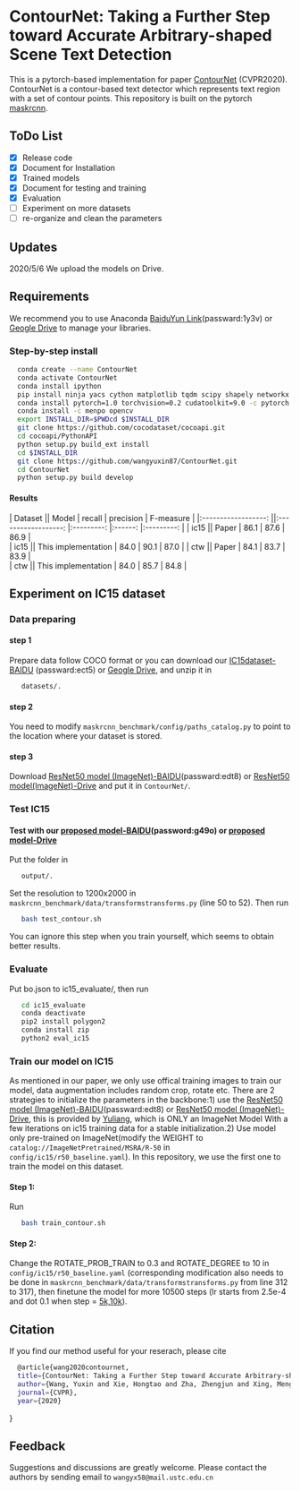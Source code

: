 # ContourNet: Taking a Further Step toward Accurate Arbitrary-shaped Scene Text Detection

This is a pytorch-based implementation for paper [ContourNet](https://arxiv.org/abs/2004.04940) (CVPR2020). ContourNet is a contour-based text detector which represents text region with a set of contour points. This repository is built on the pytorch [maskrcnn](https://github.com/facebookresearch/maskrcnn-benchmark).

## ToDo List

- [x] Release code
- [x] Document for Installation
- [x] Trained models
- [x] Document for testing and training
- [x] Evaluation
- [ ] Experiment on more datasets
- [ ] re-organize and clean the parameters

## Updates
2020/5/6 We upload the models on Drive.

## Requirements

We recommend you to use Anaconda [BaiduYun Link](https://pan.baidu.com/s/1_J9INU-UpiT43qormibAuw)(passward:1y3v) or [Geogle Drive](https://drive.google.com/file/d/1H64lTpR3xzlSRfUxfZa4dOhAYZJcO7RU/view?usp=sharing) to manage your libraries.


### Step-by-step install

```bash
  conda create --name ContourNet
  conda activate ContourNet
  conda install ipython
  pip install ninja yacs cython matplotlib tqdm scipy shapely networkx pandas
  conda install pytorch=1.0 torchvision=0.2 cudatoolkit=9.0 -c pytorch
  conda install -c menpo opencv
  export INSTALL_DIR=$PWDcd $INSTALL_DIR
  git clone https://github.com/cocodataset/cocoapi.git
  cd cocoapi/PythonAPI
  python setup.py build_ext install
  cd $INSTALL_DIR
  git clone https://github.com/wangyuxin87/ContourNet.git
  cd ContourNet
  python setup.py build develop
```
#### Results
|        Dataset       	||        Model       	| recall 	| precision 	| F-measure 	|
|:------------------: ||:------------------:	|:---------:	|:------:	|:---------:	|
|        ic15       	||      Paper   	|    86.1   	|     87.6   	|    86.9   	|   
|        ic15       	||  This implementation 	|    84.0   	|     90.1   	|    87.0   	| 
|        ctw       	||      Paper   	|    84.1   	|     83.7   	|    83.9   	|   
|        ctw       	||  This implementation 	|    84.0   	|     85.7   	|    84.8   	| 

## Experiment on IC15 dataset
### Data preparing 
#### step 1
   Prepare data follow COCO format or you can download our [IC15dataset-BAIDU](https://pan.baidu.com/s/1GbF0PnWDKw3qn2o2XgpB7Q) (passward:ect5) or [Geogle Drive](https://drive.google.com/file/d/1ZWRQWJwhydoCsqdNlX80y94cKQedUywO/view?usp=sharing), and unzip it in 
```bash
   datasets/.
```
#### step 2
You need to modify ```maskrcnn_benchmark/config/paths_catalog.py``` to point to the location where your dataset is stored.

#### step 3
Download [ResNet50 model (ImageNet)-BAIDU](https://pan.baidu.com/s/1nYePd4BgsBjhToeD2y1RbQ)(passward:edt8) or [ResNet50 model(ImageNet)-Drive](https://drive.google.com/file/d/1GZRktoRS4hoXmsCrucl3liLyMzl56WK7/view?usp=sharing) and put it in ```ContourNet/```. 

### Test IC15
#### Test with our [proposed model-BAIDU](https://pan.baidu.com/s/15xHgwUeMs-EYfHiBvNH0MQ)(password:g49o) or [proposed model-Drive](https://drive.google.com/drive/folders/10iJcEuR90tpkkyoIJ4Zq5r2xjwUWYYbc?usp=sharing)
Put the folder in 
```bash 
   output/.
```
Set the resolution to 1200x2000 in ```maskrcnn_benchmark/data/transformstransforms.py``` (line 50 to 52).
Then run
```bash 
   bash test_contour.sh
```
You can ignore this step when you train yourself, which seems to obtain better results.

### Evaluate
Put bo.json to ic15_evaluate/, then run
```bash 
   cd ic15_evaluate
   conda deactivate
   pip2 install polygon2
   conda install zip
   python2 eval_ic15
```

### Train our model on IC15
As mentioned in our paper, we only use offical training images to train our model, data augmentation includes random crop, rotate etc. There are 2 strategies to initialize the parameters in the backbone:1) use the [ResNet50 model (ImageNet)-BAIDU](https://pan.baidu.com/s/1nYePd4BgsBjhToeD2y1RbQ)(passward:edt8) or [ResNet50 model (ImageNet)-Drive](https://drive.google.com/file/d/1GZRktoRS4hoXmsCrucl3liLyMzl56WK7/view?usp=sharing), this is provided by [Yuliang](https://github.com/Yuliang-Liu/Box_Discretization_Network), which is ONLY an ImageNet Model With a few iterations on ic15 training data for a stable initialization.2) Use model only pre-trained on ImageNet(modify the WEIGHT to ```catalog://ImageNetPretrained/MSRA/R-50``` in ```config/ic15/r50_baseline.yaml```). In this repository, we use the first one to train the model on this dataset.
#### Step 1:
Run
```bash 
   bash train_contour.sh
```
#### Step 2:
   Change the ROTATE_PROB_TRAIN to 0.3 and ROTATE_DEGREE to 10 in ```config/ic15/r50_baseline.yaml``` (corresponding modification also needs to be done in ```maskrcnn_benchmark/data/transformstransforms.py``` from line 312 to 317), then finetune the model for more 10500 steps (lr starts from 2.5e-4 and dot 0.1 when step = [5k,10k](optional)).

## Citation
If you find our method useful for your reserach, please cite
```bash 
  @article{wang2020contournet,
  title={ContourNet: Taking a Further Step toward Accurate Arbitrary-shaped Scene Text Detection},
  author={Wang, Yuxin and Xie, Hongtao and Zha, Zhengjun and Xing, Mengting and Fu, Zilong and Zhang, Yongdong},
  journal={CVPR},
  year={2020}
 ```
}

## Feedback
Suggestions and discussions are greatly welcome. Please contact the authors by sending email to ```wangyx58@mail.ustc.edu.cn```
